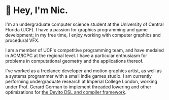 # :wave: Hey, I'm Nic.

I'm an undergraduate computer science student at the University of Central Florida (UCF). I have a passion for graphics programming and game development; in my free time, I enjoy working with computer graphics and procedural VFX.

I am a member of UCF's competitive programming team, and have medaled in ACM/ICPC at the regional level. I have a particular enthusiasm for problems in computational geometry and the applications thereof.

I've worked as a freelance developer and motion graphics artist, as well as a systems programmer with a small indie games studio. I am currently performing undergraduate research at Imperial College London, working under Prof. Gerard Gorman to implement threaded lowering and other optimizations for [the Devito DSL and compiler framework](https://github.com/devitocodes/devito).
